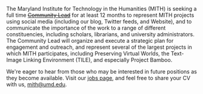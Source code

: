The Maryland Institute for Technology in the Humanities (MITH) is seeking a full time [~~Community Lead~~](http://web.archive.org/web/20110309043840/http://mith.umd.edu:80/about/jobs/community-lead/) for at least 12 months to represent MITH projects using social media (including our blog, Twitter feeds, and Website), and to communicate the importance of the work to a range of different constituencies, including scholars, librarians, and university administrators. The Community Lead will organize and execute a strategic plan for engagement and outreach, and represent several of the largest projects in which MITH participates, including Preserving Virtual Worlds, the Text-Image Linking Environment (TILE), and especially Project Bamboo.

We're eager to hear from those who may be interested in future positions as they become available. Visit our [jobs page](http://web.archive.org/web/20110309043840/http://mith.umd.edu:80/about/jobs/community-lead/), and feel free to share your CV with us, [mith@umd.edu](mailto:mith@umd.edu).